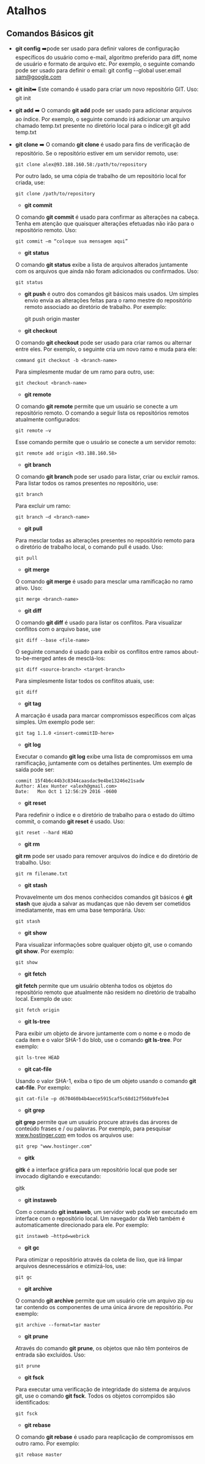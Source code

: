 # Atalhos

## Comandos Básicos git

* **git config** :arrow_right:pode ser usado para definir valores de configuração específicos do usuário como e-mail, algoritmo preferido para diff, nome de usuário e formato de arquivo etc. Por exemplo, o seguinte comando pode ser usado para definir o email: git config --global user.email sam@google.com
* **git init**:arrow_right: Este comando é usado para criar um novo repositório GIT. Uso: git init
* **git add** :arrow_right: O comando **git add** pode ser usado para adicionar arquivos ao índice. Por exemplo, o seguinte comando irá adicionar um arquivo chamado temp.txt presente no diretório local para o índice:git  git add temp.txt

* **git clone** :arrow_right: O comando **git clone** é usado para fins de verificação de repositório. Se o repositório estiver em um servidor remoto, use:

  ```
  git clone alex@93.188.160.58:/path/to/repository
  ```

  Por outro lado, se uma cópia de trabalho de um repositório local for criada, use:

  ```
  git clone /path/to/repository
  ```

  - **git commit**

  O comando **git commit** é usado para confirmar as alterações na cabeça. Tenha em atenção que quaisquer alterações efetuadas não irão para o repositório remoto. Uso:

  ```
  git commit –m “coloque sua mensagem aqui”
  ```

  - **git status**

  O comando **git status** exibe a lista de arquivos alterados juntamente com os arquivos que ainda não foram adicionados ou confirmados. Uso:

  ```
  git status
  ```

  * **git push** é outro dos comandos git básicos mais usados. Um simples envio envia as alterações feitas para o ramo mestre do repositório remoto associado ao diretório de trabalho. Por exemplo:

     git push origin master

  - **git checkout**

  O comando **git checkout** pode ser usado para criar ramos ou alternar entre eles. Por exemplo, o seguinte cria um novo ramo e muda para ele:

  ```
  command git checkout -b <branch-name>
  ```

  Para simplesmente mudar de um ramo para outro, use:

  ```
  git checkout <branch-name>
  ```

  - **git remote**

  O comando **git remote** permite que um usuário se conecte a um repositório remoto. O comando a seguir lista os repositórios remotos atualmente configurados:

  ```
  git remote –v
  ```

  Esse comando permite que o usuário se conecte a um servidor remoto:

  ```
  git remote add origin <93.188.160.58>
  ```

  - **git branch**

  O comando **git branch** pode ser usado para listar, criar ou excluir ramos. Para listar todos os ramos presentes no repositório, use:

  ```
  git branch
  ```

  Para excluir um ramo:

  ```
  git branch –d <branch-name>
  ```

  - **git pull**

  Para mesclar todas as alterações presentes no repositório remoto para o diretório de trabalho local, o comando pull é usado. Uso:

  ```
  git pull
  ```

  - **git merge**

  O comando **git merge** é usado para mesclar uma ramificação no ramo ativo. Uso:

  ```
  git merge <branch-name>
  ```

  - **git diff**

  O comando **git diff** é usado para listar os conflitos. Para visualizar conflitos com o arquivo base, use

  ```
  git diff --base <file-name>
  ```

  O seguinte comando é usado para exibir os conflitos entre ramos about-to-be-merged antes de mesclá-los:

  ```
  git diff <source-branch> <target-branch>
  ```

  Para simplesmente listar todos os conflitos atuais, use:

  ```
  git diff
  ```

  - **git tag**

  A marcação é usada para marcar compromissos específicos com alças simples. Um exemplo pode ser:

  ```
  git tag 1.1.0 <insert-commitID-here>
  ```

  - **git log**

  Executar o comando **git log** exibe uma lista de compromissos em uma ramificação, juntamente com os detalhes pertinentes. Um exemplo de saída pode ser:

  ```
  commit 15f4b6c44b3c8344caasdac9e4be13246e21sadw
  Author: Alex Hunter <alexh@gmail.com>
  Date:   Mon Oct 1 12:56:29 2016 -0600
  ```

  - **git reset**

  Para redefinir o índice e o diretório de trabalho para o estado do último commit, o comando **git reset** é usado. Uso:

  ```
  git reset --hard HEAD
  ```

  - **git rm**

  **git rm** pode ser usado para remover arquivos do índice e do diretório de trabalho. Uso:

  ```
  git rm filename.txt
  ```

  - **git stash**

  Provavelmente um dos menos conhecidos comandos git básicos é **git stash** que ajuda a salvar as mudanças que não devem ser cometidos imediatamente, mas em uma base temporária. Uso:

  ```
  git stash
  ```

  - **git show**

  Para visualizar informações sobre qualquer objeto git, use o comando **git show**. Por exemplo:

  ```
  git show
  ```

  - **git fetch**

  **git fetch** permite que um usuário obtenha todos os objetos do repositório remoto que atualmente não residem no diretório de trabalho local. Exemplo de uso:

  ```
  git fetch origin
  ```

  - **git ls-tree**

  Para exibir um objeto de árvore juntamente com o nome e o modo de cada item e o valor SHA-1 do blob, use o comando **git ls-tree**. Por exemplo:

  ```
  git ls-tree HEAD
  ```

  - **git cat-file**

  Usando o valor SHA-1, exiba o tipo de um objeto usando o comando **git cat-file**. Por exemplo:

  ```
  git cat-file –p d670460b4b4aece5915caf5c68d12f560a9fe3e4
  ```

  - **git grep**

  **git grep** permite que um usuário procure através das árvores de conteúdo frases e / ou palavras. Por exemplo, para pesquisar www.hostinger.com em todos os arquivos use:

  ```
  git grep "www.hostinger.com"
  ```

  - **gitk**

  **gitk** é a interface gráfica para um repositório local que pode ser invocado digitando e executando:

  gitk

  - **git instaweb**

  Com o comando **git instaweb**, um servidor web pode ser executado em interface com o repositório local. Um navegador da Web também é automaticamente direcionado para ele. Por exemplo:

  ```
  git instaweb –httpd=webrick
  ```

  - **git gc**

  Para otimizar o repositório através da coleta de lixo, que irá limpar arquivos desnecessários e otimizá-los, use:

  ```
  git gc
  ```

  - **git archive**

  O comando **git archive** permite que um usuário crie um arquivo zip ou tar contendo os componentes de uma única árvore de repositório. Por exemplo:

  ```
  git archive --format=tar master
  ```

  - **git prune**

  Através do comando **git prune**, os objetos que não têm ponteiros de entrada são excluídos. Uso:

  ```
  git prune
  ```

  - **git fsck**

  Para executar uma verificação de integridade do sistema de arquivos git, use o comando **git fsck**. Todos os objetos corrompidos são identificados:

  ```
  git fsck
  ```

  - **git rebase**

  O comando **git rebase** é usado para reaplicação de compromissos em outro ramo. Por exemplo:

  ```
  git rebase master
  ```